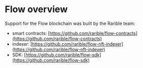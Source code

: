 # Flow overview

Support for the Flow blockchain was built by the Rarible team:

- smart contracts: [https://github.com/rarible/flow-contracts](https://github.com/rarible/flow-contracts)
- indexer: [https://github.com/rarible/flow-nft-indexer](https://github.com/rarible/flow-nft-indexer)
- SDK: [https://github.com/rarible/flow-sdk](https://github.com/rarible/flow-sdk)